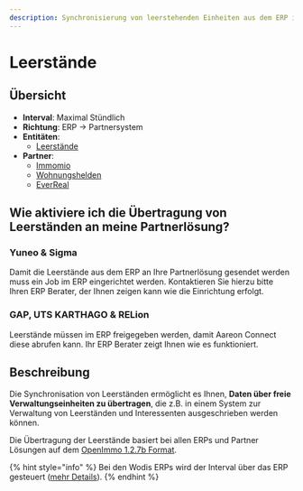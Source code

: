 ```yaml
---
description: Synchronisierung von leerstehenden Einheiten aus dem ERP in das Partnersystem
---
```


# Leerstände

## Übersicht

* **Interval**: Maximal Stündlich
* **Richtung**: ERP -> Partnersystem
* **Entitäten**:
  * [Leerstände](../entitaeten/leerstaende.md)
* **Partner**:
  * [Immomio](../partner-and-apps/immomio.md)
  * [Wohnungshelden](../partner-and-apps/immomio.md)
  * [EverReal](../partner-and-apps/everreal.md)

## Wie aktiviere ich die Übertragung von Leerständen an meine Partnerlösung?

### Yuneo & Sigma

Damit die Leerstände aus dem ERP an Ihre Partnerlösung gesendet werden muss ein Job im ERP eingerichtet werden. Kontaktieren Sie hierzu bitte Ihren ERP Berater, der Ihnen zeigen kann wie die Einrichtung erfolgt.

### GAP, UTS KARTHAGO & RELion

Leerstände müssen im ERP freigegeben werden, damit Aareon Connect diese abrufen kann. Ihr ERP Berater zeigt Ihnen wie es funktioniert.

## Beschreibung

Die Synchronisation von Leerständen ermöglicht es Ihnen, **Daten über freie Verwaltungseinheiten zu übertragen**, die z.B. in einem System zur Verwaltung von Leerständen und Interessenten ausgeschrieben werden können.

Die Übertragung der Leerstände basiert bei allen ERPs und Partner Lösungen auf dem [OpenImmo 1.2.7b Format](http://www.openimmo.de/go.php/p/24/download.htm).

{% hint style="info" %}
Bei den Wodis ERPs wird der Interval über das ERP gesteuert ([mehr Details](../erps/wodis-yuneo.md#leerstande-und-interessenten)).
{% endhint %}
